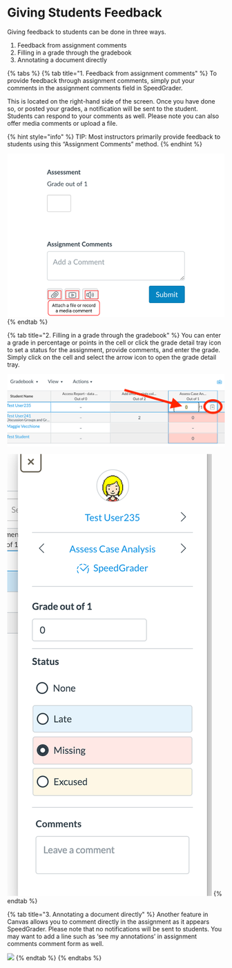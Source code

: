 # Giving Students Feedback

Giving feedback to students can be done in three ways.

1. Feedback from assignment comments 
2. Filling in a grade through the gradebook 
3. Annotating a document directly 

{% tabs %}
{% tab title="1. Feedback from assignment comments" %}
To provide feedback through assignment comments, simply put your comments in the assignment comments field in SpeedGrader.

This is located on the right-hand side of the screen. Once you have done so, or posted your grades, a notification will be sent to the student. Students can respond to your comments as well. Please note you can also offer media comments or upload a file.

{% hint style="info" %}
TIP: Most instructors primarily provide feedback to students using this “Assignment Comments” method.
{% endhint %}

![](../../.gitbook/assets/giving_feedback_comment.png)
{% endtab %}

{% tab title="2. Filling in a grade through the gradebook" %}
You can enter a grade in percentage or points in the cell or click the grade detail tray icon to set a status for the assignment, provide comments, and enter the grade. Simply click on the cell and select the arrow icon to open the grade detail tray. 

![Enter grade in Gradebook or open grade detail tray](../../.gitbook/assets/screen-shot-2020-03-09-at-22.12.34.png)

![grade detail tray](../../.gitbook/assets/screen-shot-2020-03-09-at-22.12.43.png)
{% endtab %}

{% tab title="3. Annotating a document directly" %}
Another feature in Canvas allows you to comment directly in the assignment as it appears SpeedGrader. Please note that no notifications will be sent to students. You may want to add a line such as ‘see my annotations’ in assignment comments comment form as well.

![](https://lh6.googleusercontent.com/9LYdRmjnkib7x1m6V5C1PnNgoyaUTPGDXnuO9zyHoIf6EJxENNGEYa3V4ixjn3k0te7F9-wkTWyTzP6TXFecdgl5NaoPGI1xvxX6_amnyDWxa_C4_0CpFbvjJrFjfyZG612BLPCx)
{% endtab %}
{% endtabs %}

